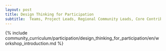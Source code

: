```yaml
---
layout: post
title: Design Thinking for Participation
subtitle:  Teams, Project Leads, Regional Community Leads, Core Contributor
---
```

{% include community_curriculum/participation/design_thinking_for_participation/en/workshop_introduction.md %}

